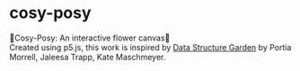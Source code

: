 # cosy-posy
🌸Cosy-Posy: An interactive flower canvas🌸<br>
Created using p5.js, this work is inspired by [Data Structure Garden](https://p5js.org/tutorials/data-structure-garden/) by Portia Morrell, Jaleesa Trapp, Kate Maschmeyer.
